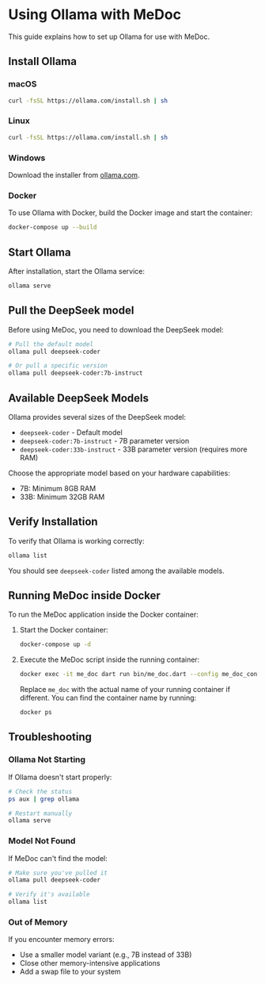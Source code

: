 # Using Ollama with MeDoc

This guide explains how to set up Ollama for use with MeDoc.

## Install Ollama

### macOS

```bash
curl -fsSL https://ollama.com/install.sh | sh
```

### Linux

```bash
curl -fsSL https://ollama.com/install.sh | sh
```

### Windows

Download the installer from [ollama.com](https://ollama.com).

### Docker

To use Ollama with Docker, build the Docker image and start the container:

```bash
docker-compose up --build
```

## Start Ollama

After installation, start the Ollama service:

```bash
ollama serve
```

## Pull the DeepSeek model

Before using MeDoc, you need to download the DeepSeek model:

```bash
# Pull the default model
ollama pull deepseek-coder

# Or pull a specific version
ollama pull deepseek-coder:7b-instruct
```

## Available DeepSeek Models

Ollama provides several sizes of the DeepSeek model:

- `deepseek-coder` - Default model
- `deepseek-coder:7b-instruct` - 7B parameter version
- `deepseek-coder:33b-instruct` - 33B parameter version (requires more RAM)

Choose the appropriate model based on your hardware capabilities:
- 7B: Minimum 8GB RAM
- 33B: Minimum 32GB RAM

## Verify Installation

To verify that Ollama is working correctly:

```bash
ollama list
```

You should see `deepseek-coder` listed among the available models.

## Running MeDoc inside Docker

To run the MeDoc application inside the Docker container:

1. Start the Docker container:

    ```bash
    docker-compose up -d
    ```

2. Execute the MeDoc script inside the running container:

    ```bash
    docker exec -it me_doc dart run bin/me_doc.dart --config me_doc_config.yaml
    ```

    Replace `me_doc` with the actual name of your running container if different. You can find the container name by running:

    ```bash
    docker ps
    ```

## Troubleshooting

### Ollama Not Starting

If Ollama doesn't start properly:

```bash
# Check the status
ps aux | grep ollama

# Restart manually
ollama serve
```

### Model Not Found

If MeDoc can't find the model:

```bash
# Make sure you've pulled it
ollama pull deepseek-coder

# Verify it's available
ollama list
```

### Out of Memory

If you encounter memory errors:
- Use a smaller model variant (e.g., 7B instead of 33B)
- Close other memory-intensive applications
- Add a swap file to your system